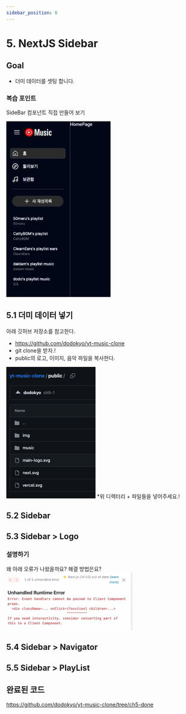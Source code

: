 ```yaml
---
sidebar_position: 6
---
```


# 5. NextJS Sidebar

## Goal
- 더미 데이터를 셋팅 합니다.  

### 복습 포인트

SideBar 컴포넌트 직접 만들어 보기    

![Alt text](image-29.png)

## 5.1 더미 데이터 넣기

아래 깃허브 저장소를 참고한다.  
- https://github.com/dodokyo/yt-music-clone  
- git clone을 받자.!  
- public의 로고, 이미지, 음악 파일을 복사한다.   

![Alt text](image-26.png)
*위 디렉터리 + 파일들을 넣어주세요.!  

## 5.2 Sidebar


## 5.3 Sidebar > Logo

### 설명하기  

왜 아래 오류가 나왔을까요? 해결 방법은요?  
![Alt text](image-27.png)


## 5.4 Sidebar > Navigator


## 5.5 Sidebar > PlayList


## 완료된 코드  

https://github.com/dodokyo/yt-music-clone/tree/ch5-done